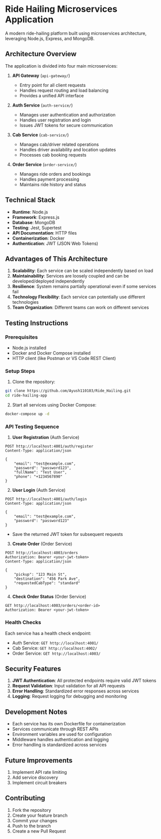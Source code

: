 # Ride Hailing Microservices Application

A modern ride-hailing platform built using microservices architecture, leveraging Node.js, Express, and MongoDB.

## Architecture Overview

The application is divided into four main microservices:

1. **API Gateway** (`api-gateway/`)
   - Entry point for all client requests
   - Handles request routing and load balancing
   - Provides a unified API interface

2. **Auth Service** (`auth-service/`)
   - Manages user authentication and authorization
   - Handles user registration and login
   - Issues JWT tokens for secure communication

3. **Cab Service** (`cab-service/`)
   - Manages cab/driver related operations
   - Handles driver availability and location updates
   - Processes cab booking requests

4. **Order Service** (`order-service/`)
   - Manages ride orders and bookings
   - Handles payment processing
   - Maintains ride history and status

## Technical Stack

- **Runtime**: Node.js
- **Framework**: Express.js
- **Database**: MongoDB
- **Testing**: Jest, Supertest
- **API Documentation**: HTTP files
- **Containerization**: Docker
- **Authentication**: JWT (JSON Web Tokens)

## Advantages of This Architecture

1. **Scalability**: Each service can be scaled independently based on load
2. **Maintainability**: Services are loosely coupled and can be developed/deployed independently
3. **Resilience**: System remains partially operational even if some services fail
4. **Technology Flexibility**: Each service can potentially use different technologies
5. **Team Organization**: Different teams can work on different services

## Testing Instructions

### Prerequisites
- Node.js installed
- Docker and Docker Compose installed
- HTTP client (like Postman or VS Code REST Client)

### Setup Steps

1. Clone the repository:
```bash
git clone https://github.com/Ayush110103/Ride_Hailing.git
cd ride-hailing-app
```

2. Start all services using Docker Compose:
```bash
docker-compose up -d
```

### API Testing Sequence

1. **User Registration** (Auth Service)
```http
POST http://localhost:4001/auth/register
Content-Type: application/json

{
    "email": "test@example.com",
    "password": "password123",
    "fullName": "Test User",
    "phone": "+1234567890"
}
```

2. **User Login** (Auth Service)
```http
POST http://localhost:4001/auth/login
Content-Type: application/json

{
    "email": "test@example.com",
    "password": "password123"
}
```
- Save the returned JWT token for subsequent requests

3. **Create Order** (Order Service)
```http
POST http://localhost:4003/orders
Authorization: Bearer <your-jwt-token>
Content-Type: application/json

{
    "pickup": "123 Main St",
    "destination": "456 Park Ave",
    "requestedCabType": "standard"
}
```

4. **Check Order Status** (Order Service)
```http
GET http://localhost:4003/orders/<order-id>
Authorization: Bearer <your-jwt-token>
```

### Health Checks

Each service has a health check endpoint:
- Auth Service: `GET http://localhost:4001/`
- Cab Service: `GET http://localhost:4002/`
- Order Service: `GET http://localhost:4003/`

## Security Features

1. **JWT Authentication**: All protected endpoints require valid JWT tokens
2. **Request Validation**: Input validation for all API requests
3. **Error Handling**: Standardized error responses across services
4. **Logging**: Request logging for debugging and monitoring

## Development Notes

- Each service has its own Dockerfile for containerization
- Services communicate through REST APIs
- Environment variables are used for configuration
- Middleware handles authentication and logging
- Error handling is standardized across services

## Future Improvements

1. Implement API rate limiting
2. Add service discovery
3. Implement circuit breakers

## Contributing

1. Fork the repository
2. Create your feature branch
3. Commit your changes
4. Push to the branch
5. Create a new Pull Request



